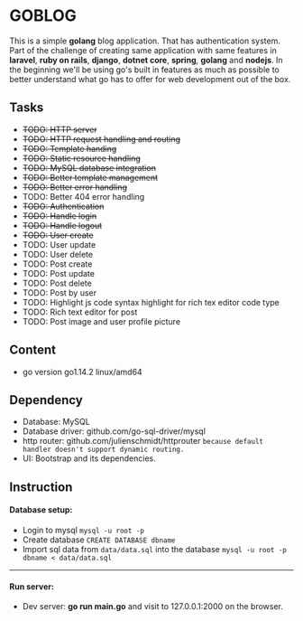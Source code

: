 # GOBLOG
This is a simple **golang** blog application. That has authentication system.
Part of the challenge of creating same application with same features in **laravel**, **ruby on rails**, **django**, **dotnet core**, **spring**, **golang** and **nodejs**. In the beginning we'll be using go's built in features as much as possible to better understand what go has to offer for web development out of the box.

## Tasks
* ~~TODO: HTTP server~~
* ~~TODO: HTTP request handling and routing~~
* ~~TODO: Template handing~~
* ~~TODO: Static resource handling~~
* ~~TODO: MySQL database integration~~
* ~~TODO: Better template management~~
* ~~TODO: Better error handling~~
* TODO: Better 404 error handling
* ~~TODO: Authentication~~
* ~~TODO: Handle login~~
* ~~TODO: Handle logout~~
* ~~TODO: User create~~
* TODO: User update
* TODO: User delete
* TODO: Post create
* TODO: Post update
* TODO: Post delete
* TODO: Post by user
* TODO: Highlight js code syntax highlight for rich tex editor code type
* TODO: Rich text editor for post
* TODO: Post image and user profile picture

## Content
* go version go1.14.2 linux/amd64

## Dependency
* Database: MySQL
* Database driver: github.com/go-sql-driver/mysql
* http router: github.com/julienschmidt/httprouter `because default handler doesn't support dynamic routing.`
* UI: Bootstrap and its dependencies.

## Instruction
#### Database setup:
* Login to mysql `mysql -u root -p`
* Create database `CREATE DATABASE dbname`
* Import sql data from `data/data.sql` into the database `mysql -u root -p dbname < data/data.sql`
**************************
#### Run server:
* Dev server: **go run main.go** and visit to 127.0.0.1:2000 on the browser.
